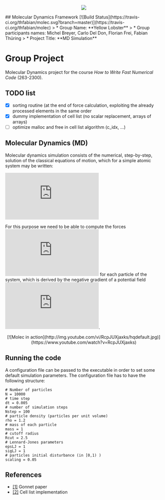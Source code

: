 <p align="center">
    <img src="https://github.com/thfabian/molec/blob/master/doc/logo/logo.png">
</p>
## Molecular Dynamics Framework [![Build Status](https://travis-ci.org/thfabian/molec.svg?branch=master)](https://travis-ci.org/thfabian/molec)
> * Group Name: **Yellow Lobster**
> * Group participants names: Michel Breyer, Carlo Del Don, Florian Frei, Fabian Thüring
> * Project Title: **MD Simulation**

# Group Project
Molecular Dynamics project for the course *How to Write Fast Numerical Code* (263-2300).

## TODO list
- [x] sorting routine (at the end of force calculation, exploiting the already processed elements in the same order
- [x] dummy implementation of cell list (no scalar replacement, arrays of arrays)
- [ ] optimize malloc and free in cell list algorithm (c_idx, ...)

## Molecular Dynamics (MD)
Molecular dynamics simulation consists of the numerical, step-by-step, solution of the
classical equations of motion, which for a simple atomic system may be written:

![equation](https://latex.codecogs.com/png.latex?%5Clarge%20%5Cbegin%7Balign*%7D%20%26m_i%20%5Cddot%7B%5Cvec%7Bx%7D%7D_i%20%3D%20%5Cvec%7Bf%7D_i%5C%5C%26%5Cvec%7Bf%7D_i%20%3D%20-%5Cnabla_%7B%5Cvec%7Bx%7D_i%7D%5Cmathcal%7BU%7D%28%5Cvec%7Bx_1%7D%2C%5Cldots%2C%5Cvec%7Bx_N%7D%29%20%5Cend%7Balign*%7D)

For this purpose we need to be able to compute the forces ![equation](https://latex.codecogs.com/png.latex?%5Clarge%20%5Cvec%7Bf%7D_i) for each particle of the system, which is derived by the negative gradient of a potential field  ![equation](https://latex.codecogs.com/png.latex?%5Clarge%20%5Cmathcal%7BU%7D%28%5Cvec%7Bx%7D_1%2C%5Cldots%2C%5Cvec%7Bx%7D_N%29).

<p align="center">
[![Molec in action](http://img.youtube.com/vi/RcpJUXjaxks/hqdefault.jpg)](https://www.youtube.com/watch?v=RcpJUXjaxks)
</p>

## Running the code
A configuration file can be passed to the executable in order to set some default simulation parameters. The configuration file has to have the following structure:
```{sh}
# Number of particles
N = 10000
# time step
dt = 0.005 
# number of simulation steps
Nstep = 100
# particle density (particles per unit volume)
rho = 1.2
# mass of each particle
mass = 1
# cutoff radius
Rcut = 2.5
# Lennard-Jones parameters
epsLJ = 1
sigLJ = 1
# particles initial disturbance (in [0,1) )
scaling = 0.05
```

## References 
 * [[1]](http://udel.edu/~arthij/MD.pdf "Gonnet paper") Gonnet paper
 * [[2]](http://cacs.usc.edu/education/cs596/01-1LinkedListCell.pdf "Cell list implementation") Cell list implementation
 
